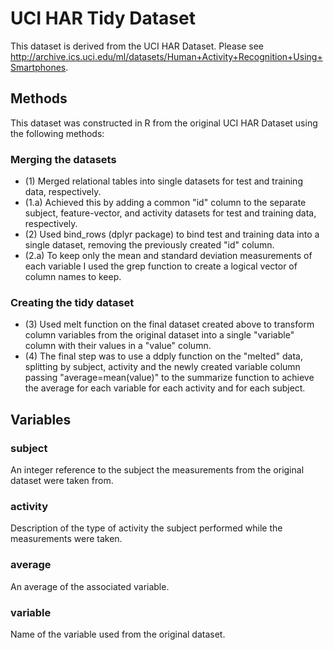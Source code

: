 # UCI HAR Tidy Dataset

This dataset is derived from the UCI HAR Dataset.
Please see http://archive.ics.uci.edu/ml/datasets/Human+Activity+Recognition+Using+Smartphones.

## Methods
This dataset was constructed in R from the original UCI HAR Dataset using the following methods:

### Merging the datasets
- (1) Merged relational tables into single datasets for test and training data, respectively.
- (1.a) Achieved this by adding a common "id" column to the separate subject, feature-vector, and activity datasets for test and training data, respectively.
- (2) Used bind_rows (dplyr package) to bind test and training data into a single dataset, removing the previously created "id" column.
- (2.a) To keep only the mean and standard deviation measurements of each variable I used the grep function to create a logical vector of column names to keep.
### Creating the tidy dataset
- (3) Used melt function on the final dataset created above to transform column variables from the original dataset into a single "variable" column with their values in a "value" column.
- (4) The final step was to use a ddply function on the "melted" data, splitting by subject, activity and the newly created variable column passing "average=mean(value)" to the summarize function to achieve the average for each variable for each activity and for each subject.

## Variables

### subject
An integer reference to the subject the measurements from the original dataset were taken from.

### activity
Description of the type of activity the subject performed while the measurements were taken.

### average
An average of the associated variable.

### variable
Name of the variable used from the original dataset.
